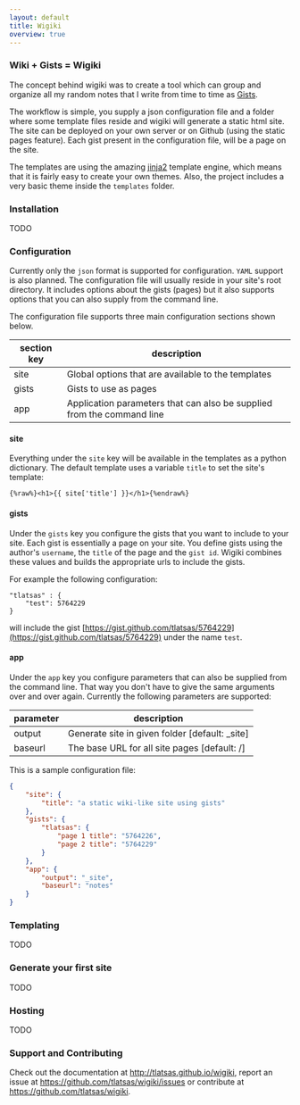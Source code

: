 ```yaml
---
layout: default
title: Wigiki
overview: true
---
```


### Wiki + Gists = Wigiki

The concept behind wigiki was to create a tool which can group and organize all my random notes that I write from time to time as [Gists](https://gist.github.com/).

The workflow is simple, you supply a json configuration file and a folder where some template files reside and wigiki will generate a static html site. The site can be deployed on your own server or on Github (using the static pages feature). Each gist present in the configuration file, will be a page on the site.

The templates are using the amazing [jinja2](http://jinja.pocoo.org/docs/) template engine, which means that it is fairly easy to create your own themes. Also, the project includes a very basic theme inside the `templates` folder.

### Installation

TODO

### Configuration

Currently only the `json` format is supported for configuration. `YAML` support is also planned. The configuration file will usually reside in your site's root directory. It includes options about the gists (pages) but it also supports options that you can also supply from the command line. 

The configuration file supports three main configuration sections shown below.

section key | description
--- | ---
site | Global options that are available to the templates
gists | Gists to use as pages
app | Application parameters that can also be supplied from the command line

#### site

Everything under the `site` key will be available in the templates as a python dictionary. The default template uses a variable `title` to set the site's template:

```
{%raw%}<h1>{{ site['title'] }}</h1>{%endraw%}
```

#### gists

Under the `gists` key you configure the gists that you want to include to your site. Each gist is essentially a page on your site. You define gists using the author's `username`, the `title` of the page and the `gist id`. Wigiki combines these values and builds the appropriate urls to include the gists.

For example the following configuration:

```
"tlatsas" : {
    "test": 5764229
}
```

will include the gist [https://gist.github.com/tlatsas/5764229](https://gist.github.com/tlatsas/5764229) under the name `test`.

#### app

Under the `app` key you configure parameters that can also be supplied from the command line. That way you don't have to give the same arguments over and over again. Currently the following parameters are supported:

parameter | description
--- | ---
output | Generate site in given folder [default: _site]
baseurl | The base URL for all site pages [default: /]

This is a sample configuration file:

```json
{
    "site": {
        "title": "a static wiki-like site using gists"
    },
    "gists": {
        "tlatsas": {
            "page 1 title": "5764226",
            "page 2 title": "5764229"
        }
    },
    "app": {
        "output": "_site",
        "baseurl": "notes"
    }
}
```

### Templating

TODO

### Generate your first site

TODO

### Hosting

TODO

### Support and Contributing
Check out the documentation at http://tlatsas.github.io/wigiki, report an issue at https://github.com/tlatsas/wigiki/issues or contribute at https://github.com/tlatsas/wigiki.

